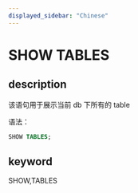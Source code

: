 ```yaml
---
displayed_sidebar: "Chinese"
---
```


# SHOW TABLES

## description

该语句用于展示当前 db 下所有的 table

语法：

```sql
SHOW TABLES;
```

## keyword

SHOW,TABLES
